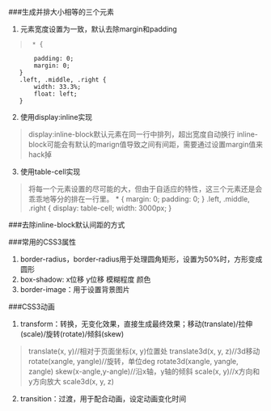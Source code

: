 ###生成并排大小相等的三个元素
1. 元素宽度设置为一致，默认去除margin和padding
>      * {
           padding: 0;
           margin: 0;
       }
       .left, .middle, .right {
           width: 33.3%;
           float: left;
       }

2. 使用display:inline实现
> display:inline-block默认元素在同一行中排列，超出宽度自动换行
> inline-block可能会有默认的marign值导致之间有间距，需要通过设置margin值来hack掉

3. 使用table-cell实现
> 将每一个元素设置的尽可能的大，但由于自适应的特性，这三个元素还是会乖乖地等分的排在一行里。
>      * {
           margin: 0;
           padding: 0;
         }
       .left, .middle, .right {
           display: table-cell;
           width: 3000px;
         }

###去除inline-block默认间距的方式


###常用的CSS3属性
1. border-radius，border-radius用于处理圆角矩形，设置为50%时，方形变成圆形
2. box-shadow: x位移 y位移 模糊程度 颜色
3. border-image：用于设置背景图片



###CSS3动画
1. transform：转换，无变化效果，直接生成最终效果；移动(translate)/拉伸(scale)/旋转(rotate)/倾斜(skew)
>  translate(x, y)//相对于页面坐标(x, y)位置处
>  translate3d(x, y, z)//3d移动
>  rotate(xangle, yangle)//旋转，单位deg
>  rotate3d(xangle, yangle, zangle)
>  skew(x-angle,y-angle)//沿x轴，y轴的倾斜
>  scale(x, y)//x方向和y方向放大
>  scale3d(x, y, z)

2. transition：过渡，用于配合动画，设定动画变化时间

